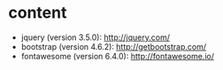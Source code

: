 # content

* jquery (version 3.5.0): http://jquery.com/
* bootstrap (version 4.6.2): http://getbootstrap.com/
* fontawesome (version 6.4.0): http://fontawesome.io/